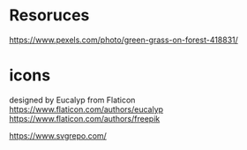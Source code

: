 # Resoruces
https://www.pexels.com/photo/green-grass-on-forest-418831/

# icons 
designed by Eucalyp from Flaticon
https://www.flaticon.com/authors/eucalyp
https://www.flaticon.com/authors/freepik


https://www.svgrepo.com/